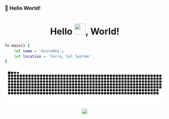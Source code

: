 ### **👋 Hello World!**
<h1 align="center">Hello <img height="35px" src="https://raw.githubusercontent.com/MartinHeinz/MartinHeinz/master/wave.gif" width="35px"/>, World!</h1>

```sh
fn main() {
    let name = 'AzureHex';
    let location = 'Terra, Sol System'
}

```

![GitHub Snake](https://github.com/AzureHex/AzureHex/raw/main/assets/github-snake.svg)

<p align="center">
	<img src="https://raw.githubusercontent.com/catppuccin/catppuccin/main/assets/footers/gray0_ctp_on_line.svg?sanitize=true" />
</p>
